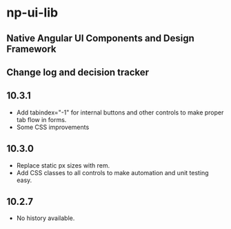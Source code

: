 # np-ui-lib  
## Native Angular UI Components and Design Framework
  
## Change log and decision tracker
  
## 10.3.1  
- Add tabindex="-1" for internal buttons and other controls to make proper tab flow in forms.  
- Some CSS improvements  

## 10.3.0  
- Replace static px sizes with rem.  
- Add CSS classes to all controls to make automation and unit testing easy.  
  
## 10.2.7   
- No history available.  